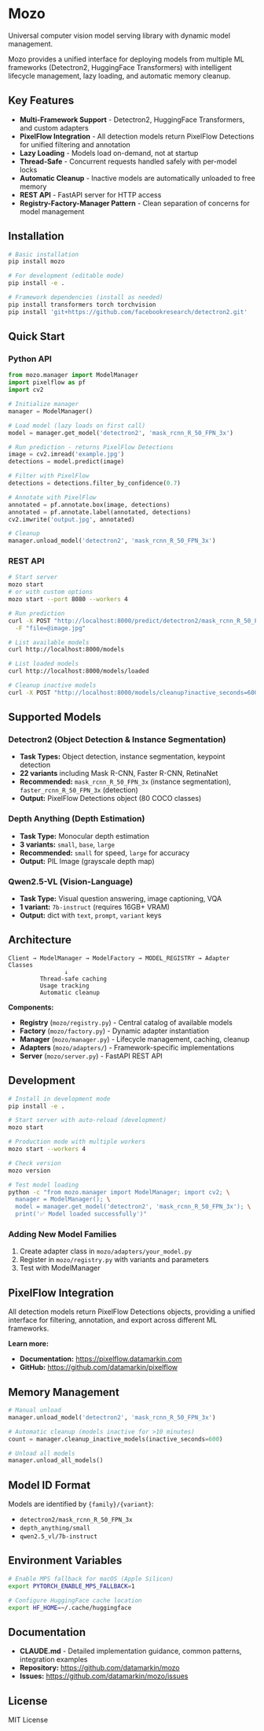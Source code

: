 # Mozo

Universal computer vision model serving library with dynamic model management.

Mozo provides a unified interface for deploying models from multiple ML frameworks (Detectron2, HuggingFace Transformers) with intelligent lifecycle management, lazy loading, and automatic memory cleanup.

## Key Features

- **Multi-Framework Support** - Detectron2, HuggingFace Transformers, and custom adapters
- **PixelFlow Integration** - All detection models return PixelFlow Detections for unified filtering and annotation
- **Lazy Loading** - Models load on-demand, not at startup
- **Thread-Safe** - Concurrent requests handled safely with per-model locks
- **Automatic Cleanup** - Inactive models are automatically unloaded to free memory
- **REST API** - FastAPI server for HTTP access
- **Registry-Factory-Manager Pattern** - Clean separation of concerns for model management

## Installation

```bash
# Basic installation
pip install mozo

# For development (editable mode)
pip install -e .

# Framework dependencies (install as needed)
pip install transformers torch torchvision
pip install 'git+https://github.com/facebookresearch/detectron2.git'
```

## Quick Start

### Python API

```python
from mozo.manager import ModelManager
import pixelflow as pf
import cv2

# Initialize manager
manager = ModelManager()

# Load model (lazy loads on first call)
model = manager.get_model('detectron2', 'mask_rcnn_R_50_FPN_3x')

# Run prediction - returns PixelFlow Detections
image = cv2.imread('example.jpg')
detections = model.predict(image)

# Filter with PixelFlow
detections = detections.filter_by_confidence(0.7)

# Annotate with PixelFlow
annotated = pf.annotate.box(image, detections)
annotated = pf.annotate.label(annotated, detections)
cv2.imwrite('output.jpg', annotated)

# Cleanup
manager.unload_model('detectron2', 'mask_rcnn_R_50_FPN_3x')
```

### REST API

```bash
# Start server
mozo start
# or with custom options
mozo start --port 8080 --workers 4

# Run prediction
curl -X POST "http://localhost:8000/predict/detectron2/mask_rcnn_R_50_FPN_3x" \
  -F "file=@image.jpg"

# List available models
curl http://localhost:8000/models

# List loaded models
curl http://localhost:8000/models/loaded

# Cleanup inactive models
curl -X POST "http://localhost:8000/models/cleanup?inactive_seconds=600"
```

## Supported Models

### Detectron2 (Object Detection & Instance Segmentation)
- **Task Types:** Object detection, instance segmentation, keypoint detection
- **22 variants** including Mask R-CNN, Faster R-CNN, RetinaNet
- **Recommended:** `mask_rcnn_R_50_FPN_3x` (instance segmentation), `faster_rcnn_R_50_FPN_3x` (detection)
- **Output:** PixelFlow Detections object (80 COCO classes)

### Depth Anything (Depth Estimation)
- **Task Type:** Monocular depth estimation
- **3 variants:** `small`, `base`, `large`
- **Recommended:** `small` for speed, `large` for accuracy
- **Output:** PIL Image (grayscale depth map)

### Qwen2.5-VL (Vision-Language)
- **Task Type:** Visual question answering, image captioning, VQA
- **1 variant:** `7b-instruct` (requires 16GB+ VRAM)
- **Output:** dict with `text`, `prompt`, `variant` keys

## Architecture

```
Client → ModelManager → ModelFactory → MODEL_REGISTRY → Adapter Classes
                ↓
         Thread-safe caching
         Usage tracking
         Automatic cleanup
```

**Components:**
- **Registry** (`mozo/registry.py`) - Central catalog of available models
- **Factory** (`mozo/factory.py`) - Dynamic adapter instantiation
- **Manager** (`mozo/manager.py`) - Lifecycle management, caching, cleanup
- **Adapters** (`mozo/adapters/`) - Framework-specific implementations
- **Server** (`mozo/server.py`) - FastAPI REST API

## Development

```bash
# Install in development mode
pip install -e .

# Start server with auto-reload (development)
mozo start

# Production mode with multiple workers
mozo start --workers 4

# Check version
mozo version

# Test model loading
python -c "from mozo.manager import ModelManager; import cv2; \
  manager = ModelManager(); \
  model = manager.get_model('detectron2', 'mask_rcnn_R_50_FPN_3x'); \
  print('✅ Model loaded successfully')"
```

### Adding New Model Families

1. Create adapter class in `mozo/adapters/your_model.py`
2. Register in `mozo/registry.py` with variants and parameters
3. Test with ModelManager

## PixelFlow Integration

All detection models return PixelFlow Detections objects, providing a unified interface for filtering, annotation, and export across different ML frameworks.

**Learn more:**
- **Documentation:** https://pixelflow.datamarkin.com
- **GitHub:** https://github.com/datamarkin/pixelflow

## Memory Management

```python
# Manual unload
manager.unload_model('detectron2', 'mask_rcnn_R_50_FPN_3x')

# Automatic cleanup (models inactive for >10 minutes)
count = manager.cleanup_inactive_models(inactive_seconds=600)

# Unload all models
manager.unload_all_models()
```

## Model ID Format

Models are identified by `{family}/{variant}`:
- `detectron2/mask_rcnn_R_50_FPN_3x`
- `depth_anything/small`
- `qwen2.5_vl/7b-instruct`

## Environment Variables

```bash
# Enable MPS fallback for macOS (Apple Silicon)
export PYTORCH_ENABLE_MPS_FALLBACK=1

# Configure HuggingFace cache location
export HF_HOME=~/.cache/huggingface
```

## Documentation

- **CLAUDE.md** - Detailed implementation guidance, common patterns, integration examples
- **Repository:** https://github.com/datamarkin/mozo
- **Issues:** https://github.com/datamarkin/mozo/issues

## License

MIT License
